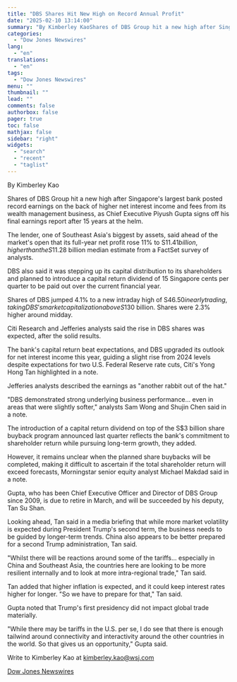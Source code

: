 ```yaml
---
title: "DBS Shares Hit New High on Record Annual Profit"
date: "2025-02-10 13:14:00"
summary: "By Kimberley KaoShares of DBS Group hit a new high after Singapore's largest bank posted record earnings on the back of higher net interest income and fees from its wealth management business, as Chief Executive Piyush Gupta signs off his final earnings report after 15 years at the helm.The lender,..."
categories:
  - "Dow Jones Newswires"
lang:
  - "en"
translations:
  - "en"
tags:
  - "Dow Jones Newswires"
menu: ""
thumbnail: ""
lead: ""
comments: false
authorbox: false
pager: true
toc: false
mathjax: false
sidebar: "right"
widgets:
  - "search"
  - "recent"
  - "taglist"
---
```


By Kimberley Kao

Shares of DBS Group hit a new high after Singapore's largest bank posted record earnings on the back of higher net interest income and fees from its wealth management business, as Chief Executive Piyush Gupta signs off his final earnings report after 15 years at the helm.

The lender, one of Southeast Asia's biggest by assets, said ahead of the market's open that its full-year net profit rose 11% to S$11.41 billion, higher than the S$11.28 billion median estimate from a FactSet survey of analysts.

DBS also said it was stepping up its capital distribution to its shareholders and planned to introduce a capital return dividend of 15 Singapore cents per quarter to be paid out over the current financial year.

Shares of DBS jumped 4.1% to a new intraday high of S$46.50 in early trading, taking DBS's market capitalization above S$130 billion. Shares were 2.3% higher around midday.

Citi Research and Jefferies analysts said the rise in DBS shares was expected, after the solid results.

The bank's capital return beat expectations, and DBS upgraded its outlook for net interest income this year, guiding a slight rise from 2024 levels despite expectations for two U.S. Federal Reserve rate cuts, Citi's Yong Hong Tan highlighted in a note.

Jefferies analysts described the earnings as "another rabbit out of the hat."

"DBS demonstrated strong underlying business performance... even in areas that were slightly softer," analysts Sam Wong and Shujin Chen said in a note.

The introduction of a capital return dividend on top of the S$3 billion share buyback program announced last quarter reflects the bank's commitment to shareholder return while pursuing long-term growth, they added.

However, it remains unclear when the planned share buybacks will be completed, making it difficult to ascertain if the total shareholder return will exceed forecasts, Morningstar senior equity analyst Michael Makdad said in a note.

Gupta, who has been Chief Executive Officer and Director of DBS Group since 2009, is due to retire in March, and will be succeeded by his deputy, Tan Su Shan.

Looking ahead, Tan said in a media briefing that while more market volatility is expected during President Trump's second term, the business needs to be guided by longer-term trends. China also appears to be better prepared for a second Trump administration, Tan said.

"Whilst there will be reactions around some of the tariffs... especially in China and Southeast Asia, the countries here are looking to be more resilient internally and to look at more intra-regional trade," Tan said.

Tan added that higher inflation is expected, and it could keep interest rates higher for longer. "So we have to prepare for that," Tan said.

Gupta noted that Trump's first presidency did not impact global trade materially.

"While there may be tariffs in the U.S. per se, I do see that there is enough tailwind around connectivity and interactivity around the other countries in the world. So that gives us an opportunity," Gupta said.

Write to Kimberley Kao at kimberley.kao@wsj.com

[Dow Jones Newswires](https://www.tradingview.com/news/DJN_DN20250210000094:0-dbs-shares-hit-new-high-on-record-annual-profit/)
